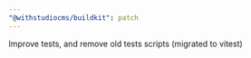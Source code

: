```yaml
---
"@withstudiocms/buildkit": patch
---
```


Improve tests, and remove old tests scripts (migrated to vitest)
